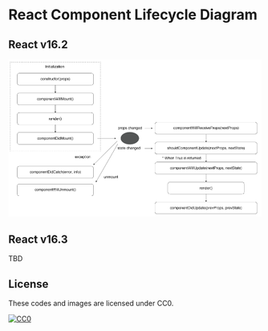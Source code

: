 # React Component Lifecycle Diagram

## React v16.2

![](./react-v16.2/react-component-lifecycle.png)

## React v16.3

TBD

## License

These codes and images are licensed under CC0.

[![CC0](http://i.creativecommons.org/p/zero/1.0/88x31.png "CC0")](http://creativecommons.org/publicdomain/zero/1.0/deed.en)
